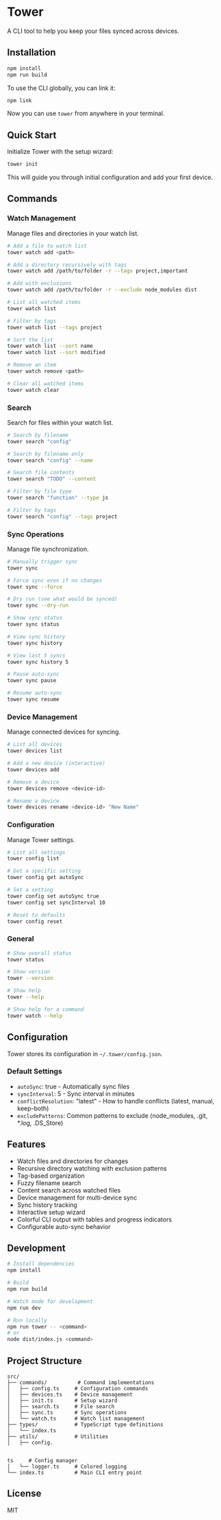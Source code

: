 # Tower

A CLI tool to help you keep your files synced across devices.

## Installation

```bash
npm install
npm run build
```

To use the CLI globally, you can link it:

```bash
npm link
```

Now you can use `tower` from anywhere in your terminal.

## Quick Start

Initialize Tower with the setup wizard:

```bash
tower init
```

This will guide you through initial configuration and add your first device.

## Commands

### Watch Management

Manage files and directories in your watch list.

```bash
# Add a file to watch list
tower watch add <path>

# Add a directory recursively with tags
tower watch add /path/to/folder -r --tags project,important

# Add with exclusions
tower watch add /path/to/folder -r --exclude node_modules dist

# List all watched items
tower watch list

# Filter by tags
tower watch list --tags project

# Sort the list
tower watch list --sort name
tower watch list --sort modified

# Remove an item
tower watch remove <path>

# Clear all watched items
tower watch clear
```

### Search

Search for files within your watch list.

```bash
# Search by filename
tower search "config"

# Search by filename only
tower search "config" --name

# Search file contents
tower search "TODO" --content

# Filter by file type
tower search "function" --type js

# Filter by tags
tower search "config" --tags project
```

### Sync Operations

Manage file synchronization.

```bash
# Manually trigger sync
tower sync

# Force sync even if no changes
tower sync --force

# Dry run (see what would be synced)
tower sync --dry-run

# Show sync status
tower sync status

# View sync history
tower sync history

# View last 5 syncs
tower sync history 5

# Pause auto-sync
tower sync pause

# Resume auto-sync
tower sync resume
```

### Device Management

Manage connected devices for syncing.

```bash
# List all devices
tower devices list

# Add a new device (interactive)
tower devices add

# Remove a device
tower devices remove <device-id>

# Rename a device
tower devices rename <device-id> "New Name"
```

### Configuration

Manage Tower settings.

```bash
# List all settings
tower config list

# Get a specific setting
tower config get autoSync

# Set a setting
tower config set autoSync true
tower config set syncInterval 10

# Reset to defaults
tower config reset
```

### General

```bash
# Show overall status
tower status

# Show version
tower --version

# Show help
tower --help

# Show help for a command
tower watch --help
```

## Configuration

Tower stores its configuration in `~/.tower/config.json`.

### Default Settings

- `autoSync`: true - Automatically sync files
- `syncInterval`: 5 - Sync interval in minutes
- `conflictResolution`: "latest" - How to handle conflicts (latest, manual, keep-both)
- `excludePatterns`: Common patterns to exclude (node_modules, .git, *.log, .DS_Store)

## Features

- Watch files and directories for changes
- Recursive directory watching with exclusion patterns
- Tag-based organization
- Fuzzy filename search
- Content search across watched files
- Device management for multi-device sync
- Sync history tracking
- Interactive setup wizard
- Colorful CLI output with tables and progress indicators
- Configurable auto-sync behavior

## Development

```bash
# Install dependencies
npm install

# Build
npm run build

# Watch mode for development
npm run dev

# Run locally
npm run tower -- <command>
# or
node dist/index.js <command>
```

## Project Structure

```
src/
├── commands/          # Command implementations
│   ├── config.ts     # Configuration commands
│   ├── devices.ts    # Device management
│   ├── init.ts       # Setup wizard
│   ├── search.ts     # File search
│   ├── sync.ts       # Sync operations
│   └── watch.ts      # Watch list management
├── types/            # TypeScript type definitions
│   └── index.ts
├── utils/            # Utilities
│   ├── config.


ts     # Config manager
│   └── logger.ts     # Colored logging
└── index.ts          # Main CLI entry point
```

## License

MIT